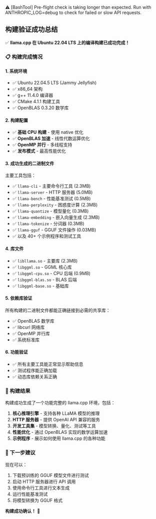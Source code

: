 ⚠️  [BashTool] Pre-flight check is taking longer than expected. Run with ANTHROPIC_LOG=debug to check for failed or slow API requests.
## 构建验证成功总结

✅ **llama.cpp 在 Ubuntu 22.04 LTS 上的编译构建已成功完成！**

### 📋 构建完成情况

#### 1. **系统环境**
- ✅ Ubuntu 22.04.5 LTS (Jammy Jellyfish)
- ✅ x86_64 架构
- ✅ g++ 11.4.0 编译器
- ✅ CMake 4.1.1 构建工具
- ✅ OpenBLAS 0.3.20 数学库

#### 2. **构建配置**
- ✅ **基础 CPU 构建** - 使用 native 优化
- ✅ **OpenBLAS 加速** - 线性代数运算优化
- ✅ **OpenMP 并行** - 多线程支持
- ✅ **发布模式** - 最高性能优化

#### 3. **成功生成的二进制文件**
主要工具包括：
- ✅ `llama-cli` - 主要命令行工具 (2.3MB)
- ✅ `llama-server` - HTTP 服务器 (5.0MB)
- ✅ `llama-bench` - 性能基准测试 (0.5MB)
- ✅ `llama-perplexity` - 困惑度计算 (2.3MB)
- ✅ `llama-quantize` - 模型量化 (0.3MB)
- ✅ `llama-embedding` - 嵌入向量生成 (2.3MB)
- ✅ `llama-tokenize` - 分词器 (0.3MB)
- ✅ `llama-gguf` - GGUF 文件操作 (0.03MB)
- ✅ 以及 40+ 个示例程序和测试工具

#### 4. **库文件**
- ✅ `libllama.so` - 主要库 (2.3MB)
- ✅ `libggml.so` - GGML 核心库
- ✅ `libggml-cpu.so` - CPU 后端 (0.9MB)
- ✅ `libggml-blas.so` - BLAS 后端
- ✅ `libggml-base.so` - 基础库

#### 5. **依赖库验证**
所有构建的二进制文件都能正确链接到必需的共享库：
- ✅ OpenBLAS 数学库
- ✅ libcurl 网络库
- ✅ OpenMP 并行库
- ✅ 系统标准库

#### 6. **功能验证**
- ✅ 所有主要工具能正常显示帮助信息
- ✅ 测试程序能正确加载
- ✅ 动态库依赖关系正确

### 🎯 构建结果

构建成功生成了一个功能完整的 llama.cpp 环境，包括：

1. **核心推理引擎** - 支持各种 LLaMA 模型的推理
2. **HTTP 服务器** - 提供 OpenAI API 兼容的服务
3. **开发工具集** - 模型转换、量化、测试等工具
4. **性能优化** - 通过 OpenBLAS 实现的数学运算加速
5. **示例程序** - 展示如何使用 llama.cpp 的各种功能

### 🚀 下一步建议

现在可以：
1. 下载预训练的 GGUF 模型文件进行测试
2. 启动 HTTP 服务器进行 API 调用
3. 使用命令行工具进行文本生成
4. 运行性能基准测试
5. 将模型转换为 GGUF 格式

**构建成功确认！** 🎉

